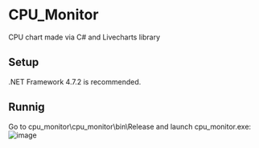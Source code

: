 # CPU_Monitor
CPU chart made via C# and Livecharts library

## Setup
.NET Framework 4.7.2 is recommended.

## Runnig
Go to cpu_monitor\cpu_monitor\bin\Release and launch cpu_monitor.exe:
![image](https://user-images.githubusercontent.com/45712837/126606600-b6babad0-8b12-4d77-a98f-5c66e274cb06.png)
